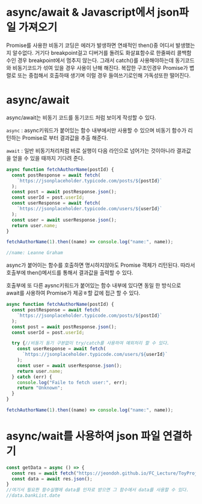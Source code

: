 # async/await & Javascript에서 json파일 가져오기

Promise를 사용한 비동기 코딩은 에러가 발생하면 연쇄적인 then()중 어디서 발생했는지 알수없다. 거기다 breakpoint걸고 디버거를 돌려도 화살표함수로 한줄짜리 콜백함수인 경우 breakpoint에서 멈추지 않는다. 그래서 catch()를 사용해야하는데 동기코드와 비동기코드가 섞여 있을 경우 사용이 난해 해진다. 복잡한 구조인경우 Promise가 볍렬로 또는 중첩해서 호출하때 생기며 이럴 경우 들여쓰기로인해 가독성또한 떨어진다. 

# async/await

async/await는 비동기 코드를 동기코드 처럼 보이게 작성할 수 있다.

`async` : async키워드가 붙어있는 함수 내부에서만 사용할 수 있으며  비동기 함수가 리턴하는 Promise로 부터 결과값을 추출 해준다.

`await` : 일반 비동기처리처럼 바로 실행이 다음 라인으로 넘어가는 것이아니라 결과값을 얻을 수 있을 때까지 기다려 준다. 

```js
async function fetchAuthorName(postId) {
  const postResponse = await fetch(
    `https://jsonplaceholder.typicode.com/posts/${postId}`
  );
  const post = await postResponse.json();
  const userId = post.userId;
  const userResponse = await fetch(
    `https://jsonplaceholder.typicode.com/users/${userId}`
  );
  const user = await userResponse.json();
  return user.name;
}

fetchAuthorName(1).then((name) => console.log("name:", name));

//name: Leanne Graham
```
async가 붙어이는 함수를 호출하면 명시하지않아도 Promise 객체가 리턴된다. 따라서 호출부에 then()메서드를 통해서 결과값을 출력할 수 있다. 

호출부에 또 다른 aysnc키워드가 붙어있는 함수 내부에 있다면 동일 한 방식으로 await를 사용하여 Promise가 제공ㅎ할 값에 접근 할 수 있다.

```js
async function fetchAuthorName(postId) {
  const postResponse = await fetch(
    `https://jsonplaceholder.typicode.com/posts/${postId}`
  );
  const post = await postResponse.json();
  const userId = post.userId;

  try {//비동기 동기 구분없이 try/catch를 사용하여 예외처리 할 수 있다.
    const userResponse = await fetch(
      `https://jsonplaceholder.typicode.com/users/${userId}`
    );
    const user = await userResponse.json();
    return user.name;
  } catch (err) {
    console.log("Faile to fetch user:", err);
    return "Unknown";
  }
}

fetchAuthorName(1).then((name) => console.log("name:", name));
```

# async/wait를 사용하여 json 파일 연결하기 

```js
const getData = async () => {
  const res = await fetch("https://jeondoh.github.io/FC_Lecture/ToyProject01/files/A1jo.json")
  const data = await res.json();
}
//여기서 필요한 함수실행에 data를 인자로 받으면 그 함수에서 data를 사용할 수 있다. 
//data.bankList.date 
```


